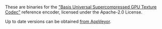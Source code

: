 These are binaries for the ["Basis Universal Supercompressed GPU Texture Codec"](https://github.com/BinomialLLC/basis_universal) reference encoder, licensed under the Apache-2.0 License.

Up to date versions can be obtained [from AppVeyor](https://ci.appveyor.com/project/BinomialLLC/basis-universal).
